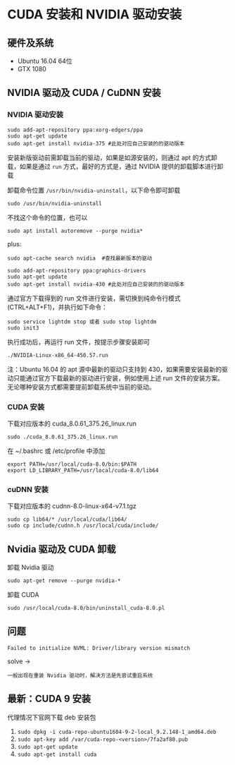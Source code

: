# CUDA 安装和 NVIDIA 驱动安装

## 硬件及系统

- Ubuntu 16.04 64位
- GTX 1080

## NVIDIA 驱动及 CUDA / CuDNN 安装

### NVIDIA 驱动安装

```
sudo add-apt-repository ppa:xorg-edgers/ppa
sudo apt-get update
sudo apt-get install nvidia-375 #此处对应自己安装的的驱动版本
```

安装新版驱动前需卸载当前的驱动，如果是如源安装的，则通过 apt 的方式卸载，如果是通过 `run` 方式，最好的方式是，通过 NVIDIA 提供的卸载脚本进行卸载

卸载命令位置 `/usr/bin/nvidia-uninstall`，以下命令即可卸载

```
sudo /usr/bin/nvidia-uninstall
```

不找这个命令的位置，也可以

```
sudo apt install autoremove --purge nvidia*
```

plus:

```
sudo apt-cache search nvidia  #查找最新版本的驱动
```

```
sudo add-apt-repository ppa:graphics-drivers
sudo apt-get update
sudo apt-get install nvidia-430 #此处对应自己安装的的驱动版本
```

通过官方下载得到的 run 文件进行安装，需切换到纯命令行模式(CTRL+ALT+F1)，并执行如下命令：

```
sudo service lightdm stop 或者 sudo stop lightdm
sudo init3
```

执行成功后，再运行 run 文件，按提示步骤安装即可

```
./NVIDIA-Linux-x86_64-450.57.run
```

注：Ubuntu 16.04 的 apt 源中最新的驱动只支持到 430，如果需要安装最新的驱动只能通过官方下载最新的驱动进行安装，例如使用上述 run 文件的安装方案。无论哪种安装方式都需要提前卸载系统中当前的驱动。

### CUDA 安装

下载对应版本的 cuda_8.0.61_375.26_linux.run

```
sudo ./cuda_8.0.61_375.26_linux.run
```

在 ~/.bashrc 或 /etc/profile 中添加

```
export PATH=/usr/local/cuda-8.0/bin:$PATH
export LD_LIBRARY_PATH=/usr/local/cuda-8.0/lib64
```

### cuDNN 安装

下载对应版本的 cudnn-8.0-linux-x64-v7.1.tgz

```
sudo cp lib64/* /usr/local/cuda/lib64/
sudo cp include/cudnn.h /usr/local/cuda/include/
```

## Nvidia 驱动及 CUDA 卸载

卸载 Nvidia 驱动

```
sudo apt-get remove --purge nvidia-*
```

卸载 CUDA

``` shell
sudo /usr/local/cuda-8.0/bin/uninstall_cuda-8.0.pl
```

## 问题

```
Failed to initialize NVML: Driver/library version mismatch
```

solve ->

```
一般出现在重装 Nvidia 驱动时，解决方法是先尝试重启系统
```

## 最新：CUDA 9 安装

代理情况下官网下载 deb 安装包

1. `sudo dpkg -i cuda-repo-ubuntu1604-9-2-local_9.2.148-1_amd64.deb`
2. `sudo apt-key add /var/cuda-repo-<version>/7fa2af80.pub`
3. `sudo apt-get update`
4. `sudo apt-get install cuda`